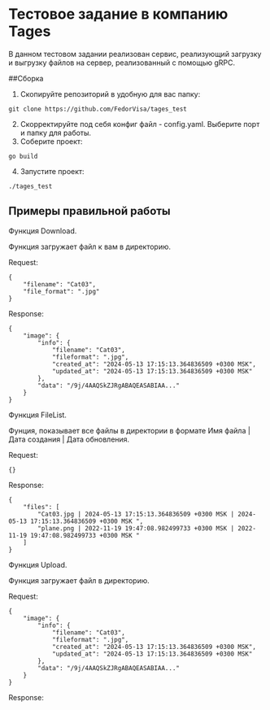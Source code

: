 # Тестовое задание в компанию Tages

В данном тестовом задании реализован сервис, реализующий загрузку и выгрузку файлов на сервер, реализованный с помощью gRPC.

##Сборка

1. Скопируйте репозиторий в удобную для вас папку:

```
git clone https://github.com/FedorVisa/tages_test
```

2. Скорректируйте под себя конфиг файл - config.yaml. Выберите порт и папку для работы.
3.  Соберите проект:
```
go build
```
4.  Запустите проект:
```
./tages_test
```

## Примеры правильной работы

Функция Download.

Функция загружает файл к вам в директорию.

Request:

```
{
    "filename": "Cat03",
    "file_format": ".jpg"
}
```
Response:
```
{
    "image": {
        "info": {
            "filename": "Cat03",
            "fileformat": ".jpg",
            "created_at": "2024-05-13 17:15:13.364836509 +0300 MSK",
            "updated_at": "2024-05-13 17:15:13.364836509 +0300 MSK"
        },
        "data": "/9j/4AAQSkZJRgABAQEASABIAA..."
    }
}
```

Функция FileList.

Фунция, показывает все файлы в директории в формате Имя файла | Дата создания | Дата обновления.

Request:

```
{}
```
Response:
```
{
    "files": [
        "Cat03.jpg | 2024-05-13 17:15:13.364836509 +0300 MSK | 2024-05-13 17:15:13.364836509 +0300 MSK ",
        "plane.png | 2022-11-19 19:47:08.982499733 +0300 MSK | 2022-11-19 19:47:08.982499733 +0300 MSK "
    ]
}
```

Функция Upload.

Функция загружает файл в директорию.

Request:

```
{
    "image": {
        "info": {
            "filename": "Cat03",
            "fileformat": ".jpg",
            "created_at": "2024-05-13 17:15:13.364836509 +0300 MSK",
            "updated_at": "2024-05-13 17:15:13.364836509 +0300 MSK"
        },
        "data": "/9j/4AAQSkZJRgABAQEASABIAA..."
    }
}
```
Response:
```
```






